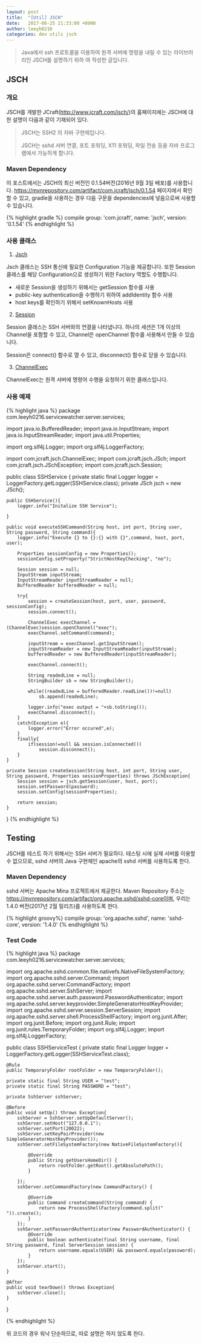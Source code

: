 ```yaml
---
layout: post
title:  "[Util] JSCH"
date:   2017-06-25 21:33:00 +0900
author: leeyh0216
categories: dev utils jsch
---
```


> Java에서 ssh 프로토콜을 이용하여 원격 서버에 명령을 내릴 수 있는 라이브러리인 JSCH를 설명하기 위하 여 작성한 글입니다.

## JSCH

### 개요

JSCH를 개발한 JCraft(http://www.jcraft.com/jsch/)의 홈페이지에는 JSCH에 대한 설명이 다음과 같이 기재되어 있다.

> JSCH는 SSH2 의 자바 구현체입니다.
> 
> JSCH는 sshd 서버 연결, 포트 포워딩, X11 포워딩, 파일 전송 등을 자바 프로그램에서 가능하게 합니다.

### Maven Dependency

이 포스트에서는 JSCH의 최신 버전인 0.1.54버전(2016년 9월 3일 배포)를 사용합니다.
https://mvnrepository.com/artifact/com.jcraft/jsch/0.1.54 페이지에서 확인할 수 있고, gradle을 사용하는 경우 다음 구문을 dependencies에 넣음으로써 사용할 수 있습니다.

{% highlight gradle %}
compile group: 'com.jcraft', name: 'jsch', version: '0.1.54'
{% endhighlight %}

### 사용 클래스

1. [Jsch](http://epaul.github.io/jsch-documentation/javadoc/com/jcraft/jsch/JSch.html)
  
  Jsch 클래스는 SSH 통신에 필요한 Configuration 기능을 제공합니다. 또한 Session 클래스를 해당 Configuration으로 생성하기 위한 Factory 역할도 수행합니다.
  - 새로운 Session을 생성하기 위해서는 getSession 함수를 사용
  - public-key authentication을 수행하기 위하여 addIdentity 함수 사용
  - host keys를 확인하기 위해서 setKnownHosts 사용

2. [Session](http://epaul.github.io/jsch-documentation/javadoc/com/jcraft/jsch/Session.html)

  Session 클래스는 SSH 서버와의 연결을 나타냅니다. 하나의 세션은 1개 이상의 Channel을 포함할 수 있고, Channel은 openChannel 함수를 사용해서 만들 수 있습니다.
  
  Session은 connect() 함수로 열 수 있고, disconnect() 함수로 닫을 수 있습니다.
  
3. [ChannelExec](http://epaul.github.io/jsch-documentation/javadoc/com/jcraft/jsch/ChannelExec.html)

  ChannelExec는 원격 서버에 명령어 수행을 요청하기 위한 클래스입니다.

### 사용 예제

{% highlight java %}
package com.leeyh0216.servicewatcher.server.services;

import java.io.BufferedReader;
import java.io.InputStream;
import java.io.InputStreamReader;
import java.util.Properties;

import org.slf4j.Logger;
import org.slf4j.LoggerFactory;

import com.jcraft.jsch.ChannelExec;
import com.jcraft.jsch.JSch;
import com.jcraft.jsch.JSchException;
import com.jcraft.jsch.Session;

public class SSHService {
	private static final Logger logger = LoggerFactory.getLogger(SSHService.class);
	private JSch jsch = new JSch();
	
	public SSHService(){
		logger.info("Initalize SSH Service");
		
	}
	
	public void executeSSHCommand(String host, int port, String user, String password, String command){
		logger.info("Execute {} to {}:{} with {}",command, host, port, user);
		
		Properties sessionConfig = new Properties();
		sessionConfig.setProperty("StrictHostKeyChecking", "no");
		
		Session session = null;
		InputStream inputStream;
		InputStreamReader inputStreamReader = null;
		BufferedReader bufferedReader = null;
		
		try{
			session = createSession(host, port, user, password, sessionConfig);
			session.connect();
			
			ChannelExec execChannel = (ChannelExec)session.openChannel("exec");
			execChannel.setCommand(command);
			
			inputStream = execChannel.getInputStream();
			inputStreamReader = new InputStreamReader(inputStream);
			bufferedReader = new BufferedReader(inputStreamReader);
			
			execChannel.connect();
			
			String readedLine = null;
			StringBuilder sb = new StringBuilder();
			
			while((readedLine = bufferedReader.readLine())!=null)
				sb.append(readedLine);
			
			logger.info("exec output = "+sb.toString());
			execChannel.disconnect();
		}
		catch(Exception e){
			logger.error("Error occured",e);
		}
		finally{
			if(session!=null && session.isConnected())
				session.disconnect();
		}
	}
	
	private Session createSession(String host, int port, String user, String password, Properties sessionProperties) throws JSchException{
		Session session = jsch.getSession(user, host, port);
		session.setPassword(password);	
		session.setConfig(sessionProperties);
		
		return session;
	}	
}
{% endhighlight %}

## Testing

JSCH를 테스트 하기 위해서는 SSH 서버가 필요하다.
테스팅 시에 실제 서버를 이용할 수 없으므로, sshd 서버의 Java 구현체인 apache의 sshd 서버를 사용하도록 한다.

### Maven Dependency

sshd 서버는 Apache Mina 프로젝트에서 제공한다.
Maven Repository 주소는 https://mvnrepository.com/artifact/org.apache.sshd/sshd-core이며, 우리는 1.4.0 버전(2017년 2월 릴리즈)를 사용하도록 한다.

{% highlight groovy%}
compile group: 'org.apache.sshd', name: 'sshd-core', version: '1.4.0'
{% endhighlight %}

### Test Code

{% highlight java %}
package com.leeyh0216.servicewatcher.server.services;

import org.apache.sshd.common.file.nativefs.NativeFileSystemFactory;
import org.apache.sshd.server.Command;
import org.apache.sshd.server.CommandFactory;
import org.apache.sshd.server.SshServer;
import org.apache.sshd.server.auth.password.PasswordAuthenticator;
import org.apache.sshd.server.keyprovider.SimpleGeneratorHostKeyProvider;
import org.apache.sshd.server.session.ServerSession;
import org.apache.sshd.server.shell.ProcessShellFactory;
import org.junit.After;
import org.junit.Before;
import org.junit.Rule;
import org.junit.rules.TemporaryFolder;
import org.slf4j.Logger;
import org.slf4j.LoggerFactory;

public class SSHServiceTest {
	private static final Logger logger = LoggerFactory.getLogger(SSHServiceTest.class);
	
	@Rule
	public TemporaryFolder rootFolder = new TemporaryFolder();
	
	private static final String USER = "test";
	private static final String PASSWORD = "test";
	
	private SshServer sshServer;
	
	@Before
	public void setUp() throws Exception{
		sshServer = SshServer.setUpDefaultServer();
		sshServer.setHost("127.0.0.1");
		sshServer.setPort(20022);
		sshServer.setKeyPairProvider(new SimpleGeneratorHostKeyProvider());
		sshServer.setFileSystemFactory(new NativeFileSystemFactory(){

			@Override
			public String getUsersHomeDir() {
				return rootFolder.getRoot().getAbsolutePath();
			}
			
		});
		sshServer.setCommandFactory(new CommandFactory() {
			
			@Override
			public Command createCommand(String command) {
				return new ProcessShellFactory(command.split(" ")).create();
			}
		});
        sshServer.setPasswordAuthenticator(new PasswordAuthenticator() {
            @Override
            public boolean authenticate(final String username, final String password, final ServerSession session) {
                return username.equals(USER) && password.equals(password);
            }
        });
        sshServer.start();
	}
	
	@After
	public void tearDown() throws Exception{
		sshServer.close();
	}
}

{% endhighlight %}

위 코드의 경우 워낙 단순하므로, 따로 설명은 하지 않도록 한다.